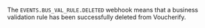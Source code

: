 The `EVENTS.BUS_VAL_RULE.DELETED` webhook means that a business validation rule has been successfully deleted from Voucherify.